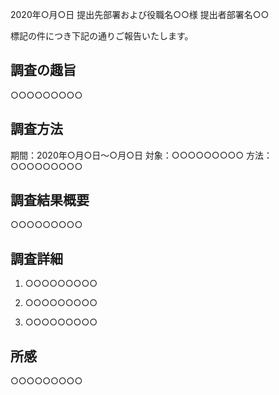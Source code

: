 2020年○月○日
提出先部署および役職名○○様
提出者部署名○○

標記の件につき下記の通りご報告いたします。

## 調査の趣旨
○○○○○○○○○

## 調査方法
期間：2020年○月○日～○月○日
対象：○○○○○○○○○
方法：○○○○○○○○○

## 調査結果概要
○○○○○○○○○


## 調査詳細
1. ○○○○○○○○○

2. ○○○○○○○○○

3. ○○○○○○○○○


## 所感
○○○○○○○○○